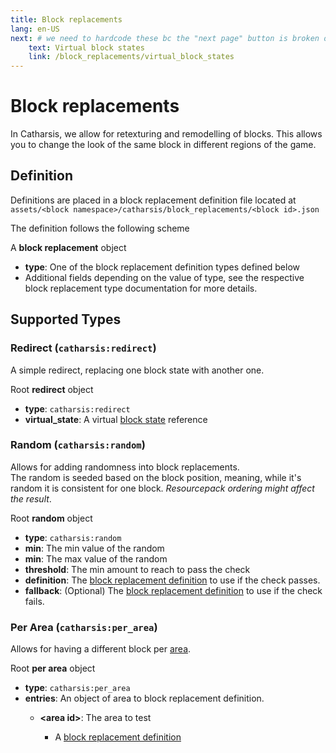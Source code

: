 ```yaml
---
title: Block replacements
lang: en-US
next: # we need to hardcode these bc the "next page" button is broken on index pages
    text: Virtual block states
    link: /block_replacements/virtual_block_states
---
```



# Block replacements

In Catharsis, we allow for retexturing and remodelling of blocks.
This allows you to change the look of the same block in different regions of the game.


## Definition

Definitions are placed in a block replacement definition file located at `assets/<block namespace>/catharsis/block_replacements/<block id>.json`

The definition follows the following scheme

<TreeView>
<span><TypeIcon type="object"/> A <b>block replacement</b> object</span>

- <TypeIcon type="string"/> **type**: One of the block replacement definition types defined below
- <TypeIcon/> Additional fields depending on the value of type, see the respective block replacement type documentation for more details.

</TreeView>

## Supported Types

### Redirect (`catharsis:redirect`)

A simple redirect, replacing one block state with another one.

<TreeView>
<span><TypeIcon type="object"/> Root <b>redirect</b> object</span>

- <TypeIcon type="string"/> **type**: `catharsis:redirect`
- <TypeIcon type="string"/> **virtual_state**: A virtual [block state](/block_replacements/virtual_block_states) reference
</TreeView>

### Random (`catharsis:random`)

Allows for adding randomness into block replacements. <br>
The random is seeded based on the block position, meaning, while it's random it is consistent for one block. *Resourcepack ordering might affect the result*.

<TreeView>
<span><TypeIcon type="object"/> Root <b>random</b> object</span>

- <TypeIcon type="string"/> **type**: `catharsis:random`
- <TypeIcon type="float"/> **min**: The min value of the random
- <TypeIcon type="float"/> **min**: The max value of the random
- <TypeIcon type="float"/> **threshold**: The min amount to reach to pass the check
- <TypeIcon type="object"/> **definition**: The [block replacement definition](#definition) to use if the check passes.
- <TypeIcon type="object"/> **fallback**: (Optional) The [block replacement definition](#definition) to use if the check fails.
</TreeView>

### Per Area (`catharsis:per_area`)

Allows for having a different block per [area](/block_replacements/areas).

<TreeView>
<span><TypeIcon type="object"/> Root <b>per area</b> object</span>

- <TypeIcon type="string"/> **type**: `catharsis:per_area`
- <TypeIcon type="object"/> **entries**: An object of area to block replacement definition.
    - <TypeIcon type="array"/> **&lt;area id&gt;**: The area to test
        - <TypeIcon type="object"/> A [block replacement definition](#definition)
</TreeView>
